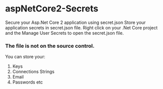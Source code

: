 # aspNetCore2-Secrets
Secure your Asp.Net Core 2 application using secret.json
Store your application secrets in secret.json file. Right click on your .Net Core project and the Manage User Secrets to open the secret.json file. 

### The file is not on the source control.
You can store your:
1. Keys
2. Connections Strings
3. Email
4. Passwords etc
